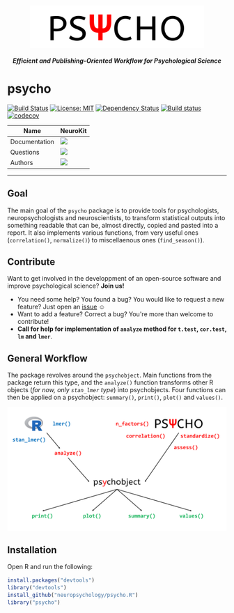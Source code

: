 <p align="center"><a href=https://github.com/neuropsychology/psycho.R/><img src="https://github.com/neuropsychology/psycho.R/blob/master/vignettes/images/logo.PNG" width="400" align="center" alt="psycho logo r package"></a></p>


*<h4 align="center">Efficient and Publishing-Oriented Workflow for Psychological Science</h2>*


# psycho
[![Build Status](https://travis-ci.org/neuropsychology/psycho.R.svg?branch=master)](https://travis-ci.org/neuropsychology/psycho.R)
[![License: MIT](https://img.shields.io/badge/License-MIT-yellow.svg)](https://opensource.org/licenses/MIT)
[![Dependency Status](https://dependencyci.com/github/neuropsychology/psycho.R/badge)](https://dependencyci.com/github/neuropsychology/psycho.R)
[![Build status](https://ci.appveyor.com/api/projects/status/08mg1fshh5iqx53b?svg=true)](https://ci.appveyor.com/project/DominiqueMakowski/psycho-r)
[![codecov](https://codecov.io/gh/neuropsychology/psycho.R/branch/master/graph/badge.svg)](https://codecov.io/gh/neuropsychology/psycho.R)

|Name|NeuroKit|
|----------------|---|
|Documentation|[![](https://img.shields.io/badge/docs-Building-orange.svg?colorB=FF5722)](https://github.com/neuropsychology/psycho.R/blob/master/vignettes/overview.Rmd)|
|Questions|[![](https://img.shields.io/badge/issue-create-purple.svg?colorB=FF9800)](https://github.com/neuropsychology/psycho.R/issues)|
|Authors|[![](https://img.shields.io/badge/CV-D._Makowski-purple.svg?colorB=9C27B0)](https://dominiquemakowski.github.io/)|

---


## Goal

The main goal of the `psycho` package is to provide tools for psychologists, neuropsychologists and neuroscientists, to transform statistical outputs into something readable that can be, almost directly, copied and pasted into a report. It also implements various functions, from very useful ones (`correlation()`, `normalize()`) to miscellaenous ones (`find_season()`).


## Contribute

Want to get involved in the developpment of an open-source software and improve psychological science? **Join us!**

- You need some help? You found a bug? You would like to request a new feature? 
  Just open an [issue](https://github.com/neuropsychology/psycho.R/issues) :relaxed:
- Want to add a feature? Correct a bug? You're more than welcome to contribute!
- **Call for help for implementation of `analyze` method for `t.test`, `cor.test`, `lm` and `lmer`**.
  
  

## General Workflow

The package revolves around the `psychobject`. Main functions from the package return this type, and the `analyze()` function transforms other R objects (*for now, only `stan_lmer` type*) into psychobjects. Four functions can then be applied on a psychobject: `summary()`, `print()`, `plot()` and `values()`.



![](https://github.com/neuropsychology/psycho.R/blob/master/vignettes/images/workflow.PNG)


## Installation

Open R and run the following:

```R
install.packages("devtools")
library("devtools")
install_github("neuropsychology/psycho.R")
library("psycho")
```